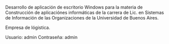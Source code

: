 Desarrollo de aplicación de escritorio Windows para la materia de Construcción de aplicaciónes informáticas de la carrera de Lic. en Sistemas de Información de las Organizaciones de la Universidad de Buenos Aires.

Empresa de lógistica.

Usuario: admin
Contraseña: admin
